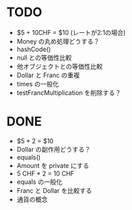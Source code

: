 # TODO
* $5 + 10CHF = $10 (レートが2:1の場合)
* Money の丸め処理どうする？
* hashCode()
* null との等価性比較
* 他オブジェクトとの等価性比較
* Dollar と Franc の重複
* times の一般化
* testFrancMultiplication を削除する？

# DONE
* $5 * 2 = $10
* Dollar の副作用どうする？
* equals()
* Amount を private にする
* 5 CHF * 2 = 10 CHF
* equals の一般化
* Franc と Dollar を比較する
* 通貨の概念
